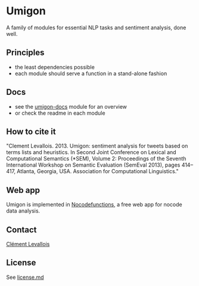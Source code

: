 # Umigon
A family of modules for essential NLP tasks and sentiment analysis, done well.

## Principles
- the least dependencies possible
- each module should serve a function in a stand-alone fashion

## Docs
- see the [umigon-docs](https://github.com/seinecle/umigon-family/tree/main/umigon-docs) module for an overview
- or check the readme in each module 

## How to cite it
"Clement Levallois. 2013. Umigon: sentiment analysis for tweets based on terms lists and heuristics. In Second Joint Conference on Lexical and Computational Semantics (*SEM), Volume 2: Proceedings of the Seventh International Workshop on Semantic Evaluation (SemEval 2013), pages 414–417, Atlanta, Georgia, USA. Association for Computational Linguistics." 

## Web app
Umigon is implemented in [Nocodefunctions](https://nocodefunctions.com), a free web app for nocode data analysis.


## Contact
[Clément Levallois](https://twitter.com/seinecle)

## License
See [license.md](LICENCE.md)